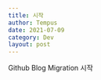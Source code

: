 ```yaml
---
title: 시작 
author: Tempus 
date: 2021-07-09
category: Dev 
layout: post
---
```


Github Blog Migration 시작

[1]: https://pages.github.com
